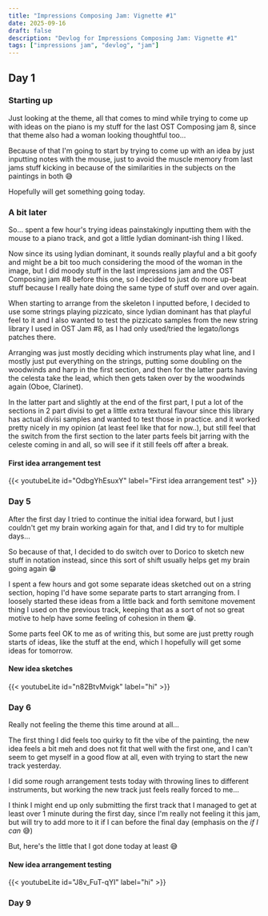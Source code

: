 ```yaml
---
title: "Impressions Composing Jam: Vignette #1"
date: 2025-09-16
draft: false
description: "Devlog for Impressions Composing Jam: Vignette #1"
tags: ["impressions jam", "devlog", "jam"]
---
```

## Day 1

### Starting up

Just looking at the theme, all that comes to mind while trying to come up with ideas on the piano is my stuff for the last OST Composing jam 8, since that theme also had a woman looking thoughtful too...

Because of that I'm going to start by trying to come up with an idea by just inputting notes with the mouse, just to avoid the muscle memory from last jams stuff kicking in because of the similarities in the subjects on the paintings in both 😅

Hopefully will get something going today.

### A bit later 

So... spent a few hour's trying ideas painstakingly inputting them with the mouse to a piano track, and got a little lydian dominant-ish thing I liked.

Now since its using lydian dominant, it sounds really playful and a bit goofy and might be a bit too much considering the mood of the woman in the image, but I did moody stuff in the last impressions jam and the OST Composing jam #8 before this one, so I decided to just do more up-beat stuff because I really hate doing the same type of stuff over and over again.

When starting to arrange from the skeleton I inputted before, I decided to use some strings playing pizzicato, since lydian dominant has that playful feel to it and I also wanted to test the pizzicato samples from the new string library I used in OST Jam #8, as I had only used/tried the legato/longs patches there.

Arranging was just mostly deciding which instruments play what line, and I mostly just put everything on the strings, putting some doubling on the woodwinds and harp in the first section, and then for the latter parts having the celesta take the lead, which then gets taken over by the woodwinds again (Oboe, Clarinet).

In the latter part and slightly at the end of the first part, I put a lot of the sections in 2 part divisi to get a little extra textural flavour since this library has actual divisi samples and wanted to test those in practice. and it worked pretty nicely in my opinion (at least feel like that for now..), but still feel that the switch from the first section to the later parts feels bit jarring with the celeste coming in and all, so will see if it still feels off after a break.

#### First idea arrangement test
{{< youtubeLite id="OdbgYhEsuxY" label="First idea arrangement test" >}}
### Day 5
After the first day I tried to continue the initial idea forward, but I just couldn't get my brain working again for that, and I did try to for multiple days...
  
So because of that, I decided to do switch over to Dorico to sketch new stuff in notation instead, since this sort of shift usually helps get my brain going again 😁  

I spent a few hours and got some separate ideas sketched out on a string section, hoping I'd have some separate parts to start arranging from.
I loosely started these ideas from a little back and forth semitone movement thing I used on the previous track, keeping that as a sort of not so great motive to help have some feeling of cohesion in them 😁.  

Some parts feel OK to me as of writing this, but some are just pretty rough starts of ideas, like the stuff at the end, which I hopefully will get some ideas for tomorrow.
#### New idea sketches
{{< youtubeLite id="n82BtvMvigk" label="hi" >}}

### Day 6
Really not feeling the theme this time around at all...

The first thing I did feels too quirky to fit the vibe of the painting, the new idea feels a bit meh and does not fit that well with the first one, and I can't seem to get myself in a good flow at all, even with trying to start the new track yesterday.

I did some rough arrangement tests today with throwing lines to different instruments, but working the new track just feels really forced to me...

I think I might end up only submitting the first track that I managed to get at least over 1 minute during the first day, since I'm really not feeling it this jam, but will try to add more to it if I can before the final day (emphasis on the *if I can* 😅)

But, here's the little that I got done today at least 😅

#### New idea arrangement testing
{{< youtubeLite id="J8v_FuT-qYI" label="hi" >}}

### Day 9
